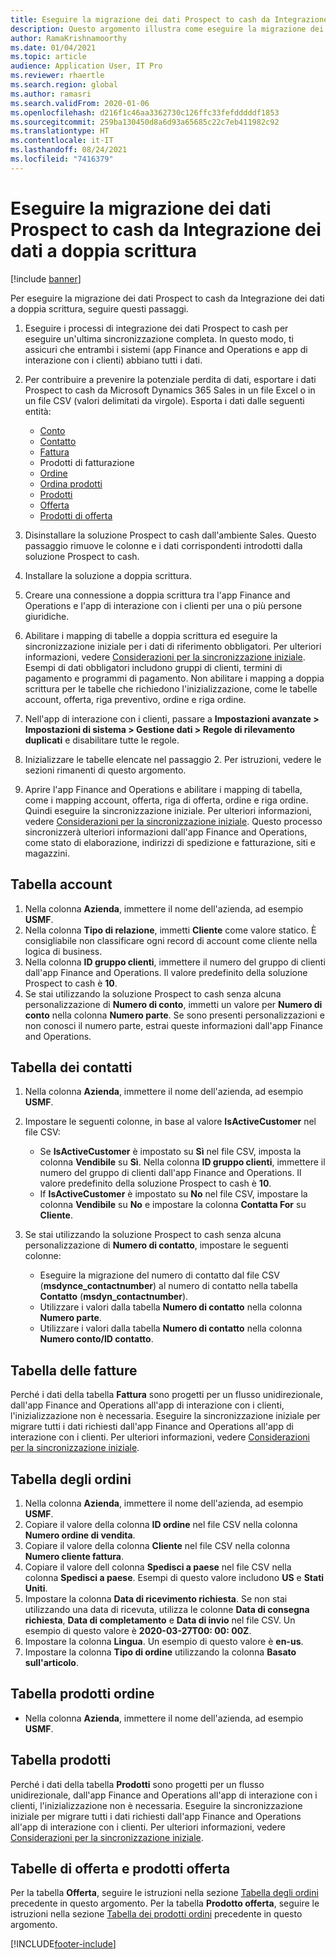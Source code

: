 ```yaml
---
title: Eseguire la migrazione dei dati Prospect to cash da Integrazione dei dati a doppia scrittura
description: Questo argomento illustra come eseguire la migrazione dei dati Prospect to cash da Integrazione dei dati a doppia scrittura.
author: RamaKrishnamoorthy
ms.date: 01/04/2021
ms.topic: article
audience: Application User, IT Pro
ms.reviewer: rhaertle
ms.search.region: global
ms.author: ramasri
ms.search.validFrom: 2020-01-06
ms.openlocfilehash: d216f1c46aa3362730c126ffc33fefdddddf1853
ms.sourcegitcommit: 259ba130450d8a6d93a65685c22c7eb411982c92
ms.translationtype: HT
ms.contentlocale: it-IT
ms.lasthandoff: 08/24/2021
ms.locfileid: "7416379"
---
```

# <a name="migrate-prospect-to-cash-data-from-data-integrator-to-dual-write"></a>Eseguire la migrazione dei dati Prospect to cash da Integrazione dei dati a doppia scrittura

[!include [banner](../../includes/banner.md)]

Per eseguire la migrazione dei dati Prospect to cash da Integrazione dei dati a doppia scrittura, seguire questi passaggi.

1. Eseguire i processi di integrazione dei dati Prospect to cash per eseguire un'ultima sincronizzazione completa. In questo modo, ti assicuri che entrambi i sistemi (app Finance and Operations e app di interazione con i clienti) abbiano tutti i dati.
2. Per contribuire a prevenire la potenziale perdita di dati, esportare i dati Prospect to cash da Microsoft Dynamics 365 Sales in un file Excel o in un file CSV (valori delimitati da virgole). Esporta i dati dalle seguenti entità:

    - [Conto](#account-table)
    - [Contatto](#contact-table)
    - [Fattura](#invoice-table)
    - Prodotti di fatturazione
    - [Ordine](#order-table)
    - [Ordina prodotti](#order-products-table)
    - [Prodotti](#products-table)
    - [Offerta](#quote-and-quote-product-tables)
    - [Prodotti di offerta](#quote-and-quote-product-tables)

3. Disinstallare la soluzione Prospect to cash dall'ambiente Sales. Questo passaggio rimuove le colonne e i dati corrispondenti introdotti dalla soluzione Prospect to cash.
4. Installare la soluzione a doppia scrittura.
5. Creare una connessione a doppia scrittura tra l'app Finance and Operations e l'app di interazione con i clienti per una o più persone giuridiche.
6. Abilitare i mapping di tabelle a doppia scrittura ed eseguire la sincronizzazione iniziale per i dati di riferimento obbligatori. Per ulteriori informazioni, vedere [Considerazioni per la sincronizzazione iniziale](initial-sync-guidance.md). Esempi di dati obbligatori includono gruppi di clienti, termini di pagamento e programmi di pagamento. Non abilitare i mapping a doppia scrittura per le tabelle che richiedono l'inizializzazione, come le tabelle account, offerta, riga preventivo, ordine e riga ordine.
7. Nell'app di interazione con i clienti, passare a **Impostazioni avanzate \> Impostazioni di sistema \> Gestione dati \> Regole di rilevamento duplicati** e disabilitare tutte le regole.
8. Inizializzare le tabelle elencate nel passaggio 2. Per istruzioni, vedere le sezioni rimanenti di questo argomento.
9. Aprire l'app Finance and Operations e abilitare i mapping di tabella, come i mapping account, offerta, riga di offerta, ordine e riga ordine. Quindi eseguire la sincronizzazione iniziale. Per ulteriori informazioni, vedere [Considerazioni per la sincronizzazione iniziale](initial-sync-guidance.md). Questo processo sincronizzerà ulteriori informazioni dall'app Finance and Operations, come stato di elaborazione, indirizzi di spedizione e fatturazione, siti e magazzini.

## <a name="account-table"></a>Tabella account

1. Nella colonna **Azienda**, immettere il nome dell'azienda, ad esempio **USMF**.
2. Nella colonna **Tipo di relazione**, immetti **Cliente** come valore statico. È consigliabile non classificare ogni record di account come cliente nella logica di business.
3. Nella colonna **ID gruppo clienti**, immettere il numero del gruppo di clienti dall'app Finance and Operations. Il valore predefinito della soluzione Prospect to cash è **10**.
4. Se stai utilizzando la soluzione Prospect to cash senza alcuna personalizzazione di **Numero di conto**, immetti un valore per **Numero di conto** nella colonna **Numero parte**. Se sono presenti personalizzazioni e non conosci il numero parte, estrai queste informazioni dall'app Finance and Operations.

## <a name="contact-table"></a>Tabella dei contatti

1. Nella colonna **Azienda**, immettere il nome dell'azienda, ad esempio **USMF**.
2. Impostare le seguenti colonne, in base al valore **IsActiveCustomer** nel file CSV:

    - Se **IsActiveCustomer** è impostato su **Sì** nel file CSV, imposta la colonna **Vendibile** su **Sì**. Nella colonna **ID gruppo clienti**, immettere il numero del gruppo di clienti dall'app Finance and Operations. Il valore predefinito della soluzione Prospect to cash è **10**.
    - If **IsActiveCustomer** è impostato su **No** nel file CSV, impostare la colonna **Vendibile** su **No** e impostare la colonna **Contatta For** su **Cliente**.

3. Se stai utilizzando la soluzione Prospect to cash senza alcuna personalizzazione di **Numero di contatto**, impostare le seguenti colonne:

    - Eseguire la migrazione del numero di contatto dal file CSV (**msdynce\_contactnumber**) al numero di contatto nella tabella **Contatto** (**msdyn\_contactnumber**).
    - Utilizzare i valori dalla tabella **Numero di contatto** nella colonna **Numero parte**.
    - Utilizzare i valori dalla tabella **Numero di contatto** nella colonna **Numero conto/ID contatto**.

## <a name="invoice-table"></a>Tabella delle fatture

Perché i dati della tabella **Fattura** sono progetti per un flusso unidirezionale, dall'app Finance and Operations all'app di interazione con i clienti, l'inizializzazione non è necessaria. Eseguire la sincronizzazione iniziale per migrare tutti i dati richiesti dall'app Finance and Operations all'app di interazione con i clienti. Per ulteriori informazioni, vedere [Considerazioni per la sincronizzazione iniziale](initial-sync-guidance.md).

## <a name="order-table"></a>Tabella degli ordini

1. Nella colonna **Azienda**, immettere il nome dell'azienda, ad esempio **USMF**.
2. Copiare il valore della colonna **ID ordine** nel file CSV nella colonna **Numero ordine di vendita**.
3. Copiare il valore della colonna **Cliente** nel file CSV nella colonna **Numero cliente fattura**.
4. Copiare il valore dell colonna **Spedisci a paese** nel file CSV nella colonna **Spedisci a paese**. Esempi di questo valore includono **US** e **Stati Uniti**.
5. Impostare la colonna **Data di ricevimento richiesta**. Se non stai utilizzando una data di ricevuta, utilizza le colonne **Data di consegna richiesta**, **Data di completamento** e **Data di invio** nel file CSV. Un esempio di questo valore è **2020-03-27T00: 00: 00Z**.
6. Impostare la colonna **Lingua**. Un esempio di questo valore è **en-us**.
7. Impostare la colonna **Tipo di ordine** utilizzando la colonna **Basato sull'articolo**.

## <a name="order-products-table"></a>Tabella prodotti ordine

- Nella colonna **Azienda**, immettere il nome dell'azienda, ad esempio **USMF**.

## <a name="products-table"></a>Tabella prodotti

Perché i dati della tabella **Prodotti** sono progetti per un flusso unidirezionale, dall'app Finance and Operations all'app di interazione con i clienti, l'inizializzazione non è necessaria. Eseguire la sincronizzazione iniziale per migrare tutti i dati richiesti dall'app Finance and Operations all'app di interazione con i clienti. Per ulteriori informazioni, vedere [Considerazioni per la sincronizzazione iniziale](initial-sync-guidance.md).

## <a name="quote-and-quote-product-tables"></a>Tabelle di offerta e prodotti offerta

Per la tabella **Offerta**, seguire le istruzioni nella sezione [Tabella degli ordini](#order-table) precedente in questo argomento. Per la tabella **Prodotto offerta**, seguire le istruzioni nella sezione [Tabella dei prodotti ordini](#order-products-table) precedente in questo argomento.


[!INCLUDE[footer-include](../../../../includes/footer-banner.md)]